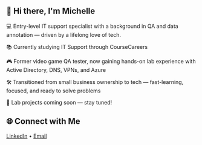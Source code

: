 ## 👋 Hi there, I'm Michelle

💻 Entry-level IT support specialist with a background in QA and data annotation — driven by a lifelong love of tech.

📚 Currently studying IT Support through CourseCareers

🎮 Former video game QA tester, now gaining hands-on lab experience with Active Directory, DNS, VPNs, and Azure

🛠️ Transitioned from small business ownership to tech — fast-learning, focused, and ready to solve problems

📂 Lab projects coming soon — stay tuned!

## 🌐 Connect with Me
[LinkedIn](https://www.linkedin.com/in/michellechiafala) • [Email](mailto:mlchiafala@gmail.com)

